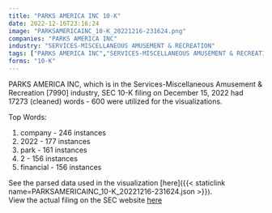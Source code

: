 ```yaml
---
title: "PARKS AMERICA INC 10-K"
date: 2022-12-16T23:16:24
image: "PARKSAMERICAINC_10-K_20221216-231624.png"
companies: "PARKS AMERICA INC"
industry: "SERVICES-MISCELLANEOUS AMUSEMENT & RECREATION"
tags: ["PARKS AMERICA INC","SERVICES-MISCELLANEOUS AMUSEMENT & RECREATION","12-15-2022","10-K"]
forms: "10-K"
---
```

PARKS AMERICA INC, which is in the Services-Miscellaneous Amusement & Recreation [7990] industry, SEC 10-K filing on December 15, 2022 had 17273 (cleaned) words - 600 were utilized for the visualizations.

Top Words:
1. company - 246 instances
2. 2022 - 177 instances
3. park - 161 instances
4. 2 - 156 instances
5. financial - 156 instances


See the parsed data used in the visualization [here]({{< staticlink name=PARKSAMERICAINC_10-K_20221216-231624.json >}}).  
View the actual filing on the SEC website [here](https://www.sec.gov/Archives/edgar/data/1297937/0001493152-22-035579.txt)